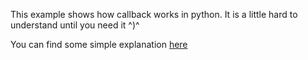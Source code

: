 This example shows how callback works in python. It is a little hard to understand until you need it ^)^

You can find some simple explanation [here](http://stackoverflow.com/questions/9596276/how-to-explain-callbacks-in-plain-english-how-are-they-different-from-calling-o)

